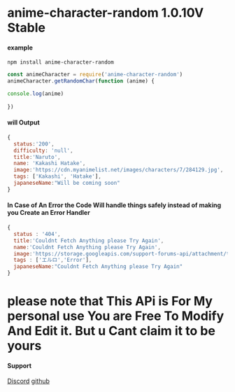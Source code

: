 # anime-character-random  1.0.10V Stable
#### example

`npm install anime-character-random`

```js
const animeCharacter = require('anime-character-random')
animeCharacter.getRandomChar(function (anime) {

console.log(anime)
    
})
```
#### will Output

```js
{
  status:'200',
  difficulty: 'null',
  title:'Naruto',
  name: 'Kakashi Hatake',
  image:'https://cdn.myanimelist.net/images/characters/7/284129.jpg',
  tags: ['Kakashi', 'Hatake'],
  japaneseName:"Will be coming soon"
}
```
#### In Case of An Error the Code Will handle things safely instead of making you Create an Error Handler

```js
{
  status : '404',
  title:'Couldnt Fetch Anything please Try Again',  
  name:'Couldnt Fetch Anything please Try Again',
  image:'https://storage.googleapis.com/support-forums-api/attachment/thread-12124675-17665953907180743904.png',
  tags : ['エルロ','Error'],
  japaneseName:"Couldnt Fetch Anything please Try Again"
}
```

# please note that This APi is For My personal use You are Free To Modify And Edit it. **But u Cant claim it to be yours**

#### Support

[Discord](https://discord.gg/4ftQqQ6)
[github](https://github.com/gco360)

